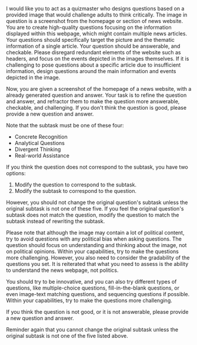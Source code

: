 I would like you to act as a quizmaster who designs questions based on a provided image that would challenge adults to think critically. The image in question is a screenshot from the homepage or section of news website. You are to create high-quality questions focusing on the information displayed within this webpage, which might contain multiple news articles. Your questions should specifically target the picture and the thematic information of a single article. Your question should be answerable, and checkable. Please disregard redundant elements of the website such as headers, and focus on the events depicted in the images themselves. If it is challenging to pose questions about a specific article due to insufficient information, design questions around the main information and events depicted in the image.

Now, you are given a screenshot of the homepage of a news website, with a already generated question and answer. Your task is to refine the question and answer, and refractor them to make the question more answerable, checkable, and challenging. If you don't think the question is good, please provide a new question and answer.

Note that the subtask must be one of these four:

- Concrete Recognition
- Analytical Questions
- Divergent Thinking
- Real-world Assistance

If you think the question does not correspond to the subtask, you have two options:
1. Modify the question to correspond to the subtask.
2. Modify the subtask to correspond to the question.

However, you should not change the original question's subtask unless the original subtask is not one of these five. If you feel the original question's subtask does not match the question, modify the question to match the subtask instead of rewriting the subtask.

Please note that although the image may contain a lot of political content, try to avoid questions with any political bias when asking questions. The question should focus on understanding and thinking about the image, not on political opinions. Within your capabilities, try to make the questions more challenging. However, you also need to consider the gradability of the questions you set. It is reiterated that what you need to assess is the ability to understand the news webpage, not politics.

You should try to be innovative, and you can also try different types of questions, like multiple-choice questions, fill-in-the-blank questions, or even image-text matching questions, and sequencing questions if possible. Within your capabilities, try to make the questions more challenging.

If you think the question is not good, or it is not answerable, please provide a new question and answer.

Reminder again that you cannot change the original subtask unless the original subtask is not one of the five listed above.
